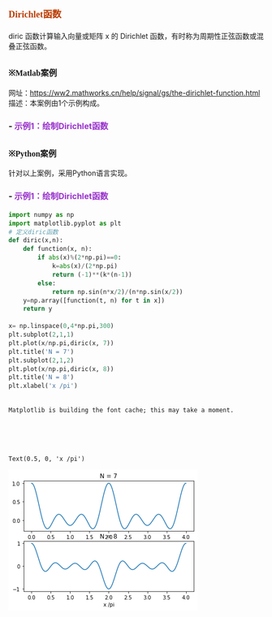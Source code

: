 # **<font size=4 color=#BB3D00 face=微软雅黑>Dirichlet函数</font>**

diric 函数计算输入向量或矩阵 x 的 Dirichlet 函数，有时称为周期性正弦函数或混叠正弦函数。

## **<font size=3  face=微软雅黑>※Matlab案例</font>** 

网址：https://ww2.mathworks.cn/help/signal/gs/the-dirichlet-function.html     
描述：本案例由1个示例构成。
### - <font color=DarkOrChid size=3>示例1：绘制Dirichlet函数</font>

## **<font size=3 face=微软雅黑>※Python案例</font>** 

针对以上案例，采用Python语言实现。

### - <font color=DarkOrChid size=3>示例1：绘制Dirichlet函数</font>


```python
import numpy as np
import matplotlib.pyplot as plt
# 定义diric函数
def diric(x,n):
    def function(x, n):
        if abs(x)%(2*np.pi)==0:
            k=abs(x)/(2*np.pi)
            return (-1)**(k*(n-1))
        else:
            return np.sin(n*x/2)/(n*np.sin(x/2))
    y=np.array([function(t, n) for t in x])   
    return y

x= np.linspace(0,4*np.pi,300)
plt.subplot(2,1,1)
plt.plot(x/np.pi,diric(x, 7))
plt.title('N = 7')
plt.subplot(2,1,2)
plt.plot(x/np.pi,diric(x, 8))
plt.title('N = 8')
plt.xlabel('x /pi')
    
```

    Matplotlib is building the font cache; this may take a moment.
    




    Text(0.5, 0, 'x /pi')




    
![png](Dirichlet_files/Dirichlet_7_2.png)
    

